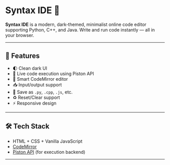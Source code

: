 # Syntax IDE 🧪

**Syntax IDE** is a modern, dark-themed, minimalist online code editor supporting Python, C++, and Java. Write and run code instantly — all in your browser.

---

## 🚀 Features

- 🌓 Clean dark UI
- 💬 Live code execution using Piston API
- 🧠 Smart CodeMirror editor
- 📥 Input/output support
- 💾 Save as `.py`, `.cpp`, `.js`, etc.
- ♻️ Reset/Clear support
- ⚡ Responsive design

---

## 🛠️ Tech Stack

- HTML + CSS + Vanilla JavaScript
- [CodeMirror](https://codemirror.net/)
- [Piston API](https://github.com/engineer-man/piston) (for execution backend)

---
